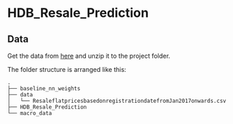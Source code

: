 # HDB_Resale_Prediction

## Data
Get the data from [here](https://drive.google.com/drive/folders/1Fu_8DlarvJ44q3LK3NLzlZxV0ifgKyUS?usp=sharing) and unzip it to the project folder.

The folder structure is arranged like this:

```
.
├── baseline_nn_weights
├── data
│   └── ResaleflatpricesbasedonregistrationdatefromJan2017onwards.csv
├── HDB_Resale_Prediction
└── macro_data
```
